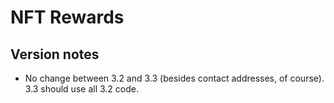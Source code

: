 # NFT Rewards

## Version notes

- No change between 3.2 and 3.3 (besides contact addresses, of course). 3.3 should use all 3.2 code.
